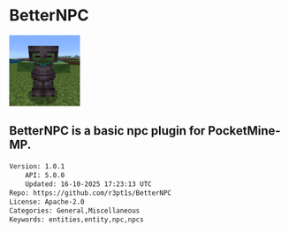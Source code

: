 # BetterNPC
<img src="https://raw.githubusercontent.com/r3pt1s/BetterNPC/06a62bdd56a5519711349bc760aeaac24a13ca24/icon.png" width="128" height="128" />

## BetterNPC is a basic npc plugin for PocketMine-MP.
```properties
Version: 1.0.1
    API: 5.0.0
    Updated: 16-10-2025 17:23:13 UTC
Repo: https://github.com/r3pt1s/BetterNPC
License: Apache-2.0
Categories: General,Miscellaneous
Keywords: entities,entity,npc,npcs
```